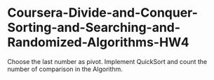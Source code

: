 # Coursera-Divide-and-Conquer-Sorting-and-Searching-and-Randomized-Algorithms-HW4
Choose the last number as pivot. Implement QuickSort and count the number of comparison in the Algorithm.
